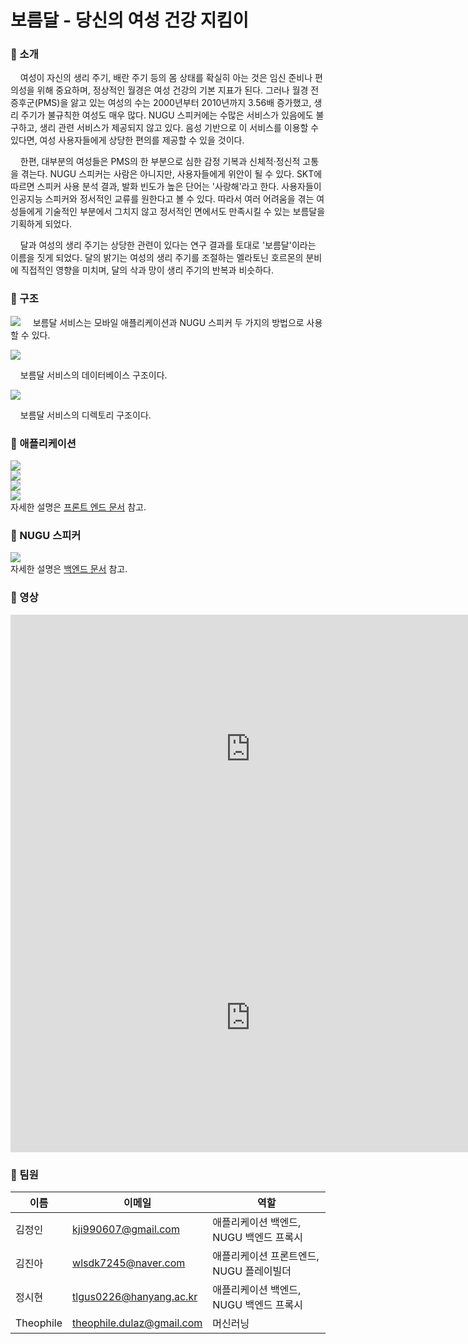 # 보름달 - 당신의 여성 건강 지킴이

### 📍 소개
&nbsp;&nbsp;&nbsp;&nbsp;여성이 자신의 생리 주기, 배란 주기 등의 몸 상태를 확실히 아는 것은 임신 준비나 편의성을 위해 중요하며, 정상적인 월경은 여성 건강의 기본 지표가 된다. 그러나 월경 전 증후군(PMS)을 앓고 있는 여성의 수는 2000년부터 2010년까지 3.56배 증가했고, 생리 주기가 불규칙한 여성도 매우 많다. NUGU 스피커에는 수많은 서비스가 있음에도 불구하고,  생리 관련 서비스가 제공되지 않고 있다. 음성 기반으로 이 서비스를 이용할 수 있다면, 여성 사용자들에게 상당한 편의를 제공할 수 있을 것이다.

&nbsp;&nbsp;&nbsp;&nbsp;한편, 대부분의 여성들은 PMS의 한 부분으로 심한 감정 기복과 신체적·정신적 고통을 겪는다. NUGU 스피커는 사람은 아니지만, 사용자들에게 위안이 될 수 있다. SKT에 따르면 스피커 사용 분석 결과, 발화 빈도가 높은 단어는 '사랑해'라고 한다. 사용자들이 인공지능 스피커와 정서적인 교류를 원한다고 볼 수 있다. 따라서 여러 어려움을 겪는 여성들에게 기술적인 부분에서 그치지 않고 정서적인 면에서도 만족시킬 수 있는 보름달을 기획하게 되었다.

&nbsp;&nbsp;&nbsp;&nbsp;달과 여성의 생리 주기는 상당한 관련이 있다는 연구 결과를 토대로 '보름달'이라는 이름을 짓게 되었다. 달의 밝기는 여성의 생리 주기를 조절하는 멜라토닌 호르몬의 분비에 직접적인 영향을 미치며, 달의 삭과 망이 생리 주기의 반복과 비슷하다.

### 📍 구조
![](https://images.velog.io/images/passengers/post/a8bd86bc-7a3c-4fe7-a5ff-fc8dcd3021ed/image.png)
&nbsp;&nbsp;&nbsp;&nbsp;보름달 서비스는 모바일 애플리케이션과 NUGU 스피커 두 가지의 방법으로 사용할 수 있다. 

![](https://images.velog.io/images/passengers/post/0c970a9c-08f6-4e12-92f9-c62891cf0a72/image.png)

&nbsp;&nbsp;&nbsp;&nbsp;보름달 서비스의 데이터베이스 구조이다.

![](https://images.velog.io/images/passengers/post/8ce1ca97-0b83-4cce-a5c9-aed7e39304bd/image.png)

&nbsp;&nbsp;&nbsp;&nbsp;보름달 서비스의 디렉토리 구조이다.

### 📍 애플리케이션
![](https://images.velog.io/images/passengers/post/2791c6ff-35bb-43f9-9bb0-89375ef6358b/image.png)
</br>
![](https://images.velog.io/images/passengers/post/8fb0e41a-9a57-4af8-a1da-0656ad5d4530/image.png)
</br>
![](https://images.velog.io/images/passengers/post/1353e179-ed7d-44ec-aab6-ec5c34f93137/image.png)
</br>
![](https://images.velog.io/images/passengers/post/08ba78bb-598b-4255-b821-a8a86e914102/image.png)
</br>
자세한 설명은 [프론트 엔드 문서](https://github.com/Passengers-HY/Frontend/blob/master/README.md) 참고.

### 📍 NUGU 스피커
![](https://images.velog.io/images/passengers/post/bdd16a08-7014-44a4-a58e-a09cb09f925b/image.png)
</br>
자세한 설명은 [백엔드 문서](https://github.com/Passengers-HY/Backend/blob/develop/README.md) 참고.

### 📍 영상
<iframe width="768" height="430" src="https://www.youtube.com/embed/v5cAbyV89pA" frameborder="0" allow="accelerometer; autoplay; clipboard-write; encrypted-media; gyroscope; picture-in-picture" allowfullscreen></iframe>

<iframe width="768" height="430" src="https://www.youtube.com/embed/W_pEMENwWLU" frameborder="0" allow="accelerometer; autoplay; clipboard-write; encrypted-media; gyroscope; picture-in-picture" allowfullscreen></iframe>

### 📍 팀원

| 이름 | 이메일 | 역할 |
|---| --- | --- |
| 김정인 | kji990607@gmail.com |애플리케이션 백엔드, NUGU 백엔드 프록시 |
| 김진아 | wlsdk7245@naver.com | 애플리케이션 프론트엔드, NUGU 플레이빌더 |
| 정시현 | tlgus0226@hanyang.ac.kr | 애플리케이션 백엔드, NUGU 백엔드 프록시  |
| Theophile | theophile.dulaz@gmail.com | 머신러닝 |
